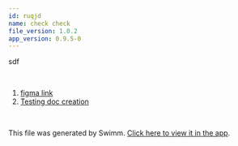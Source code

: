 ```yaml
---
id: ruqjd
name: check check
file_version: 1.0.2
app_version: 0.9.5-0
---
```


<!-- Intro - Do not remove this comment -->
sdf

<br/>

<!-- Steps - Do not remove this comment -->
1. [figma link](https://www.figma.com/files/team/834784845729748882/swimm?fuid=1029312781649153986)
2. [Testing doc creation](testing-doc-creation.LTxBk.sw.md)


<br/>

This file was generated by Swimm. [Click here to view it in the app](http://localhost:5000/repos/Z2l0aHViJTNBJTNBc3Rva2Utd2VhdGhlciUzQSUzQUFkZGllQ29oZW4=/playlists/ruqjd).